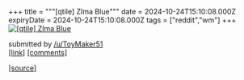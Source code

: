 +++
title = """[qtile] ZIma Blue"""
date = 2024-10-24T15:10:08.000Z
expiryDate = 2024-10-24T15:10:08.000Z
tags = ["reddit","wm"]
+++
[![[qtile] ZIma Blue](https://a.thumbs.redditmedia.com/3QffA8bOaY_kNeb07LE4qEGgYkLbRc6ivgGHhdgth40.jpg "[qtile] ZIma Blue")](https://www.reddit.com/r/unixporn/comments/1gb4x5b/qtile_zima_blue/)

submitted by [/u/ToyMaker51](https://www.reddit.com/user/ToyMaker51)  
[\[link\]](https://www.reddit.com/gallery/1gb4x5b) [\[comments\]](https://www.reddit.com/r/unixporn/comments/1gb4x5b/qtile_zima_blue/)

[[source]](https://www.reddit.com/r/unixporn/comments/1gb4x5b/qtile_zima_blue/)
